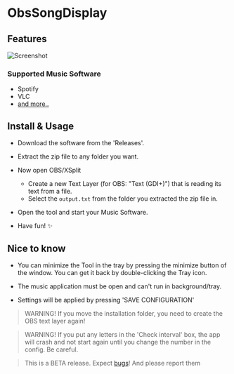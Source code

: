 # ObsSongDisplay

## Features
![Screenshot](https://i.imgur.com/tIWQUox.png)

### Supported Music Software
- Spotify
- VLC
- [and more..](https://github.com/NoNamePro0/ObsSongDisplay/issues)

## Install & Usage

- Download the software from the 'Releases'.
- Extract the zip file to any folder you want.
- Now open OBS/XSplit
  - Create a new Text Layer (for OBS: "Text (GDI+)") that is reading its text from a file.
  - Select the `output.txt` from the folder you extracted the zip file in.
- Open the tool and start your Music Software.

- Have fun! ✨

## Nice to know

- You can minimize the Tool in the tray by pressing the minimize button of the window. You can get it back by double-clicking the Tray icon.
- The music application must be open and can't run in background/tray.

- Settings will be applied by pressing 'SAVE CONFIGURATION'

> WARNING! If you move the installation folder, you need to create the OBS text layer again!

> WARNING! If you put any letters in the 'Check interval' box, the app will crash and not start again until you change the number in the config. Be careful.

> This is a BETA release. Expect [bugs](https://github.com/NoNamePro0/ObsSongDisplay/labels/bug)! And please report them
